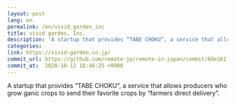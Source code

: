 ```yaml
---
layout: post
lang: en
permalink: /en/vivid_garden_inc
title: vivid garden, Inc.
description: 'A startup that provides “TABE CHOKU”, a service that allows producers who grow ganic crops to send their favorite crops by “farmers direct delivery”.'
categories: 
link: https://vivid-garden.co.jp/
commit_url: https://github.com/remote-jp/remote-in-japan/commit/6de161fccc93898795fef7e6ad70fd2be9f801a8
commit_at:  2020-10-12 18:46:25 +0900
---
```


<p>A startup that provides “TABE CHOKU”, a service that allows producers who grow ganic crops to send their favorite crops by “farmers direct delivery”.</p>

